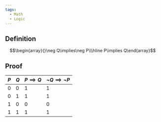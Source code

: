 ```yaml
---
tags:
  - Math
  - Logic
---
```

## Definition
$$\begin{array}{}\neg Q\implies\neg P\\\hline P\implies Q\end{array}$$
## Proof
| $P$ | $Q$ | $P \implies Q$ | $\neg Q\implies \neg P$    | 
| --- | --- | -------------- | --- |
| 0   | 0   | 1              |   1  |
| 0   | 1   | 1              |   1  |
| 1   | 0   | 0              |   0  |
| 1   | 1   | 1              |   1  |